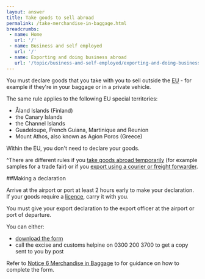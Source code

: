 ```yaml
---
layout: answer
title: Take goods to sell abroad
permalink: /take-merchandise-in-baggage.html
breadcrumbs:
 - name: Home
   url: '/'
 - name: Business and self employed
   url: '/'
 - name: Exporting and doing business abroad
   url: '/topic/business-and-self-employed/exporting-and-doing-business-abroad.html'
---
```

You must declare goods that you take with you to sell outside the [EU](/eu-eea) - for example if they're in your baggage or in a private vehicle.

The same rule applies to the following EU special territories:

- Åland Islands (Finland)   
- the Canary Islands
- the Channel Islands
- Guadeloupe, French Guiana, Martinique and Reunion
- Mount Athos, also known as Agion Poros (Greece)  

Within the EU, you don't need to declare your goods.

^There are different rules if you [take goods abroad temporarily](/guide/take-goods-out-uk-temporarily-for-business/overview.html) (for example samples for a trade fair) or if you [export using a courier or freight forwarder](/guide/starting-to-export/overview.html).

##Making a declaration

Arrive at the airport or port at least 2 hours early to make your declaration. If your goods require a [licence](/guide/starting-to-export/export-licences.html), carry it with you.

You must give your export declaration to the export officer at the airport or port of departure.

You can either:

- [download the form](https://www.gov.uk/government/uploads/system/uploads/attachment_data/file/386159/c88-ess.pdf)
- call the excise and customs helpine on 0300 200 3700 to get a copy sent to you by post

Refer to [Notice 6 Merchandise in Baggage](https://www.gov.uk/government/publications/notice-6-merchandise-in-baggage/notice-6-merchandise-in-baggage#section8) to for guidance on how to complete the form.
